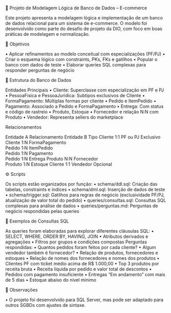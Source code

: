 🛒 Projeto de Modelagem Lógica de Banco de Dados – E-commerce

Este projeto apresenta a modelagem lógica e implementação de um banco de dados relacional para um sistema de e-commerce. O modelo foi desenvolvido como parte do desafio de projeto da DIO, com foco em boas práticas de modelagem e normalização. 

🎯 Objetivos

•	Aplicar refinamentos ao modelo conceitual com especializações (PF/PJ)
•	Criar o esquema lógico com constraints, PKs, FKs e gatilhos
•	Popular o banco com dados de teste
•	Elaborar queries SQL complexas para responder perguntas de negócio

🧱 Estrutura do Banco de Dados

Entidades Principais
•	Cliente: Superclasse com especialização em PF e PJ
•	PessoaFisica e PessoaJuridica: Subtipos exclusivos de Cliente
•	FormaPagamento: Múltiplas formas por cliente
•	Pedido e ItemPedido
•	Pagamento: Associado a Pedido e FormaPagamento
•	Entrega: Com status e código de rastreio
•	Produto, Estoque
•	Fornecedor e relação N:N com Produto
•	Vendedor: Representa sellers do marketplace

Relacionamentos

Entidade A	Relacionamento	Entidade B	Tipo
Cliente	1:1	PF ou PJ	Exclusivo
Cliente	1:N	FormaPagamento	
Pedido	1:N	ItemPedido	
Pedido	1:N	Pagamento	
Pedido	1:N	Entrega	
Produto	N:N	Fornecedor	
Produto	1:N	Estoque	
Cliente	1:1	Vendedor	Opcional

⚙️ Scripts

Os scripts estão organizados por função:
•	schema/ddl.sql: Criação das tabelas, constraints e índices
•	schema/dml.sql: Inserção de dados de teste
•	schema/trigger.sql: Gatilhos para regras de negócio (exclusividade PF/PJ, atualização de valor total do pedido)
•	queries/consultas.sql: Consultas SQL complexas para análise de dados
•	queries/perguntas.md: Perguntas de negócio respondidas pelas queries

🧪 Exemplos de Consultas SQL

As queries foram elaboradas para explorar diferentes cláusulas SQL:
•	SELECT, WHERE, ORDER BY, HAVING, JOIN
•	Atributos derivados e agregações
•	Filtros por grupos e condições compostas
Perguntas respondidas:
•	Quantos pedidos foram feitos por cada cliente?
•	Algum vendedor também é fornecedor?
•	Relação de produtos, fornecedores e estoques
•	Relação de nomes dos fornecedores e nomes dos produtos
•	Clientes PF com ticket médio acima de R$ 1.000,00
•	Top 3 produtos por receita bruta
•	Receita líquida por pedido e valor total de descontos
•	Pedidos com pagamento insuficiente
•	Entregas “Em andamento” com mais de 5 dias
•	Estoque abaixo do nível mínimo

📌 Observações

•	O projeto foi desenvolvido para SQL Server, mas pode ser adaptado para outros SGBDs com ajustes de sintaxe.

